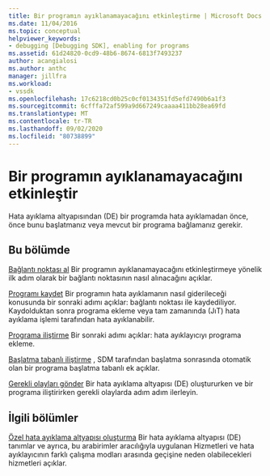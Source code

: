 ```yaml
---
title: Bir programın ayıklanamayacağını etkinleştirme | Microsoft Docs
ms.date: 11/04/2016
ms.topic: conceptual
helpviewer_keywords:
- debugging [Debugging SDK], enabling for programs
ms.assetid: 61d24820-0cd9-48b6-8674-6813f7493237
author: acangialosi
ms.author: anthc
manager: jillfra
ms.workload:
- vssdk
ms.openlocfilehash: 17c6218cd0b25c0cf0134351fd5efd7490b6a1f3
ms.sourcegitcommit: 6cfffa72af599a9d667249caaaa411bb28ea69fd
ms.translationtype: MT
ms.contentlocale: tr-TR
ms.lasthandoff: 09/02/2020
ms.locfileid: "80738899"
---
```

# <a name="enable-a-program-to-be-debugged"></a>Bir programın ayıklanamayacağını etkinleştir
Hata ayıklama altyapısından (DE) bir programda hata ayıklamadan önce, önce bunu başlatmanız veya mevcut bir programa bağlamanız gerekir.

## <a name="in-this-section"></a>Bu bölümde
 [Bağlantı noktası al](../../extensibility/debugger/getting-a-port.md) Bir programın ayıklanamayacağını etkinleştirmeye yönelik ilk adım olarak bir bağlantı noktasının nasıl alınacağını açıklar.

 [Programı kaydet](../../extensibility/debugger/registering-the-program.md) Bir programın hata ayıklamanın nasıl giderileceği konusunda bir sonraki adımı açıklar: bağlantı noktası ile kaydediliyor. Kaydolduktan sonra programa ekleme veya tam zamanında (JıT) hata ayıklama işlemi tarafından hata ayıklanabilir.

 [Programa iliştirme](../../extensibility/debugger/attaching-to-the-program.md) Bir sonraki adımı açıklar: hata ayıklayıcıyı programa ekleme.

 [Başlatma tabanlı iliştirme](../../extensibility/debugger/launch-based-attachment.md) , SDM tarafından başlatma sonrasında otomatik olan bir programa başlatma tabanlı ek açıklar.

 [Gerekli olayları gönder](../../extensibility/debugger/sending-the-required-events.md) Bir hata ayıklama altyapısı (DE) oluştururken ve bir programa iliştirirken gerekli olaylarda adım adım ilerleyin.

## <a name="related-sections"></a>İlgili bölümler
 [Özel hata ayıklama altyapısı oluşturma](../../extensibility/debugger/creating-a-custom-debug-engine.md) Bir hata ayıklama altyapısı (DE) tanımlar ve ayrıca, bu arabirimler aracılığıyla uygulanan Hizmetleri ve hata ayıklayıcının farklı çalışma modları arasında geçişine neden olabilecekleri hizmetleri açıklar.
